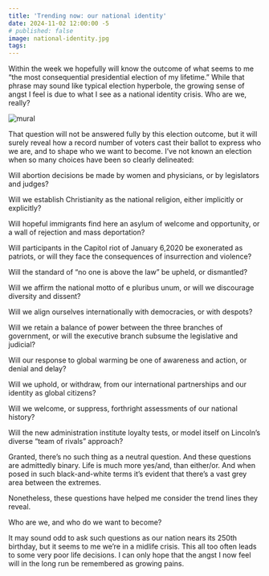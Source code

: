 ```yaml
---
title: 'Trending now: our national identity'
date: 2024-11-02 12:00:00 -5
# published: false
image: national-identity.jpg
tags:
---
```

Within the week we hopefully will know the outcome of what seems to me “the
most consequential presidential election of my lifetime.” While that phrase may
sound like typical election hyperbole, the growing sense of angst I feel is due
to what I see as a national identity crisis. Who are we, really? 
<!-- excerpt -->
<img src="{{image}}" alt="mural">

That question will not be answered fully by this election outcome, but it will
surely reveal how a record number of voters cast their ballot to express who we
are, and to shape who we want to become. I’ve not known an election when so
many choices have been so clearly delineated:

Will abortion decisions be made by women and physicians, or by legislators and
judges?

Will we establish Christianity as the national religion, either implicitly or
explicitly? 

Will hopeful immigrants find here an asylum of welcome and opportunity, or a
wall of rejection and mass deportation? 

Will participants in the Capitol riot of January 6,2020 be exonerated as
patriots, or will they face the consequences of insurrection and violence?

Will the standard of “no one is above the law” be upheld, or dismantled?

Will we affirm the national motto of e pluribus unum, or will we discourage
diversity and dissent? 

Will we align ourselves internationally with democracies, or with despots? 

Will we retain a balance of power between the three branches of government, or
will the executive branch subsume the legislative and judicial? 

Will our response to global warming be one of awareness and action, or denial
and delay? 

Will we uphold, or withdraw, from our international partnerships and our
identity as global citizens?

Will we welcome, or suppress, forthright assessments of our national history?

Will the new administration institute loyalty tests, or model itself on
Lincoln’s diverse “team of rivals” approach?

Granted, there’s no such thing as a neutral question. And these questions are
admittedly binary. Life is much more yes/and, than either/or. And when posed in
such black-and-white terms it’s evident that there’s a vast grey area between
the extremes.

Nonetheless, these questions have helped me consider the trend lines they
reveal. 

Who are we, and who do we want to become? 

It may sound odd to ask such questions as our nation nears its 250th birthday,
but it seems to me we’re in a midlife crisis. This all too often leads to some
very poor life decisions. I can only hope that the angst I now feel will in the
long run be remembered as growing pains.

